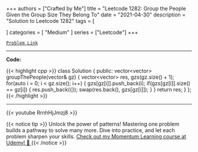 
+++
authors = ["Crafted by Me"]
title = "Leetcode 1282: Group the People Given the Group Size They Belong To"
date = "2021-04-30"
description = "Solution to Leetcode 1282"
tags = [
    
]
categories = [
    "Medium"
]
series = ["Leetcode"]
+++



[`Problem Link`](https://leetcode.com/problems/group-the-people-given-the-group-size-they-belong-to/description/)

---

**Code:**

{{< highlight cpp >}}
class Solution {
public:
    vector<vector<int>> groupThePeople(vector<int>& gz) {
        vector<vector<int>> res, gzs(gz.size() + 1);
        for(auto i = 0; i < gz.size(); i++) {
            gzs[gz[i]].push_back(i);
            if(gzs[gz[i]].size() == gz[i]) {
                res.push_back({});
                swap(res.back(), gzs[gz[i]]);
            }
        }
        return res;
    }
};
{{< /highlight >}}


---
{{< youtube RrnhHjJmzj8 >}}

{{< notice tip >}}
Unlock the power of patterns! Mastering one problem builds a pathway to solve many more. Dive into practice, and let each problem sharpen your skills. [Check out my Momentum Learning course at Udemy! 🚀 ](https://www.udemy.com/course/algorithms-and-data-structures-in-cpp/)
{{< /notice >}}

